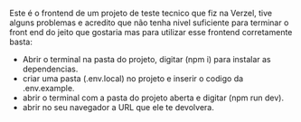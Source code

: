 Este é o frontend de um projeto de teste tecnico que fiz na Verzel, tive alguns problemas e acredito que não tenha nivel suficiente para terminar o front end do jeito que gostaria mas para utilizar esse frontend corretamente basta: 
- Abrir o terminal na pasta do projeto, digitar (npm i) para instalar as dependencias.
- criar uma pasta (.env.local) no projeto e inserir o codigo da .env.example.
- abrir o terminal com  a pasta do projeto aberta e digitar (npm run dev).
- abrir no seu navegador a URL que ele te devolvera.

